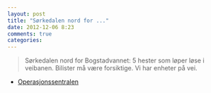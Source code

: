 ```yaml
---
layout: post
title: "Sørkedalen nord for ..."
date: 2012-12-06 8:23
comments: true
categories: 
---
```


> Sørkedalen nord for Bogstadvannet: 5 hester som løper løse i veibanen. Bilister må være forsiktige. Vi har enheter på vei. 
- [Operasjonssentralen](http://twitter.com/oslopolitiops/statuses/276723458078023680)
